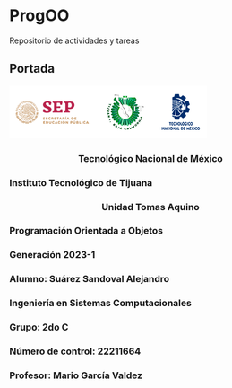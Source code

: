 # ProgOO
Repositorio de actividades y tareas

## Portada
![](./img/ParadigmaOO/gxaEVLb.png "Logos Oficiales")

### <center> Tecnológico Nacional de México</center>
### Instituto Tecnológico de Tijuana 
### <center>Unidad Tomas Aquino</center>

### Programación Orientada a Objetos
### Generación 2023-1


### Alumno: Suárez Sandoval Alejandro
### Ingeniería en Sistemas Computacionales
### Grupo: 2do C
### Número de control: 22211664

### Profesor: Mario García Valdez</center>

